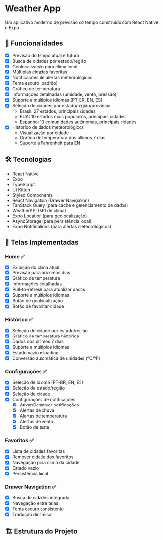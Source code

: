 # Weather App

Um aplicativo moderno de previsão do tempo construído com React Native e Expo.

## 🌟 Funcionalidades

- [x] Previsão do tempo atual e futura
- [x] Busca de cidades por estado/região
- [x] Geolocalização para clima local
- [x] Múltiplas cidades favoritas
- [x] Notificações de alertas meteorológicos
- [x] Tema escuro (padrão)
- [x] Gráfico de temperatura
- [x] Informações detalhadas (umidade, vento, pressão)
- [x] Suporte a múltiplos idiomas (PT-BR, EN, ES)
- [x] Seleção de cidades por estado/região/província
  - Brasil: 27 estados, principais cidades
  - EUA: 10 estados mais populosos, principais cidades
  - Espanha: 10 comunidades autônomas, principais cidades
- [x] Histórico de dados meteorológicos
  - Visualização por cidade
  - Gráfico de temperatura dos últimos 7 dias
  - Suporte a Fahrenheit para EN

## 🛠 Tecnologias

- React Native
- Expo
- TypeScript
- UI Kitten
- Styled Components
- React Navigation (Drawer Navigation)
- TanStack Query (para cache e gerenciamento de dados)
- WeatherAPI (API de clima)
- Expo Location (para geolocalização)
- AsyncStorage (para persistência local)
- Expo Notifications (para alertas meteorológicos)

## 📱 Telas Implementadas

### Home ✅
- [x] Exibição do clima atual
- [x] Previsão para próximos dias
- [x] Gráfico de temperatura
- [x] Informações detalhadas
- [x] Pull-to-refresh para atualizar dados
- [x] Suporte a múltiplos idiomas
- [x] Botão de geolocalização
- [x] Botão de favoritar cidade

### Histórico ✅
- [x] Seleção de cidade por estado/região
- [x] Gráfico de temperatura histórica
- [x] Dados dos últimos 7 dias
- [x] Suporte a múltiplos idiomas
- [x] Estado vazio e loading
- [x] Conversão automática de unidades (°C/°F)

### Configurações ✅
- [x] Seleção de idioma (PT-BR, EN, ES)
- [x] Seleção de estado/região
- [x] Seleção de cidade
- [x] Configurações de notificações
  - [x] Ativar/Desativar notificações
  - [x] Alertas de chuva
  - [x] Alertas de temperatura
  - [x] Alertas de vento
  - [x] Botão de teste

### Favoritos ✅
- [x] Lista de cidades favoritas
- [x] Remover cidade dos favoritos
- [x] Navegação para clima da cidade
- [x] Estado vazio
- [x] Persistência local

### Drawer Navigation ✅
- [x] Busca de cidades integrada
- [x] Navegação entre telas
- [x] Tema escuro consistente
- [x] Tradução dinâmica

## 🏗 Estrutura do Projeto